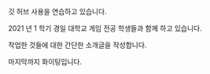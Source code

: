 깃 허브 사용을 연습하고 있습니다.

2021 년 1 학기 경일 대학교 게임 전공 학생들과 함께 하고 있습니다.

작업한 것들에 대한 간단한 소개글을 작성합니다.

마지막까지 화이팅입니다.
